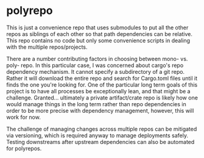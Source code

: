 # polyrepo

This is just a convenience repo that uses submodules to put all the other repos as siblings of each other so that path dependencies can be relative. This repo contains no code but only some convenience scripts in dealing with the multiple repos/projects.

There are a number contributing factors in choosing between mono- vs. poly- repo. In this particular case, I was concerned about cargo's repo dependency mechanism. It cannot specify a subdirectory of a git repo. Rather it will download the entire repo and search for Cargo.toml files until it finds the one you're looking for. One of the particular long term goals of this project is to have all processes be exceptionally lean, and that might be a challenge. Granted... ultimately a private artifact/crate repo is likely how one would manage things in the long term rather than repo dependencies in order to be more precise with dependency management, however, this will work for now.

The challenge of managing changes across multiple repos can be mitigated via versioning, which is required anyway to manage deployments safely. Testing downstreams after upstream dependencies can also be automated for polyrepos.
